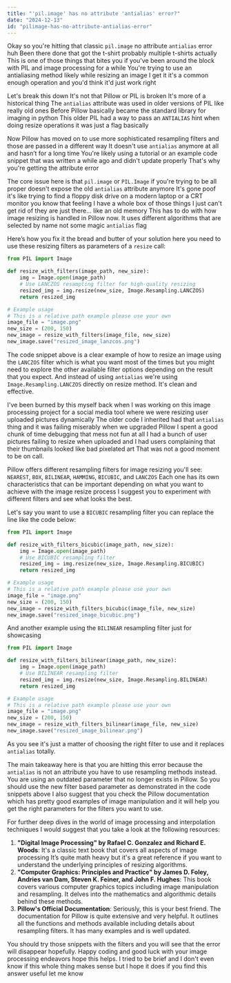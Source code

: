```yaml
---
title: "'pil.image' has no attribute 'antialias' error?"
date: "2024-12-13"
id: "pilimage-has-no-attribute-antialias-error"
---
```


Okay so you're hitting that classic `pil.image` no attribute `antialias` error huh Been there done that got the t-shirt probably multiple t-shirts actually This is one of those things that bites you if you've been around the block with PIL and image processing for a while You're trying to use an antialiasing method likely while resizing an image I get it it's a common enough operation and you'd think it'd just work right

Let's break this down It's not that Pillow or PIL is broken It's more of a historical thing The `antialias` attribute was used in older versions of PIL like really old ones Before Pillow basically became the standard library for imaging in python This older PIL had a way to pass an `ANTIALIAS` hint when doing resize operations it was just a flag basically

Now Pillow has moved on to use more sophisticated resampling filters and those are passed in a different way It doesn't use `antialias` anymore at all and hasn’t for a long time You're likely using a tutorial or an example code snippet that was written a while ago and didn't update properly That's why you're getting the attribute error

The core issue here is that `pil.image` or `PIL.Image` if you're trying to be all proper doesn't expose the old `antialias` attribute anymore It's gone poof it's like trying to find a floppy disk drive on a modern laptop or a CRT monitor you know that feeling I have a whole box of those things I just can't get rid of they are just there... like an old memory This has to do with how image resizing is handled in Pillow now. It uses different algorithms that are selected by name not some magic `antialias` flag

Here’s how you fix it the bread and butter of your solution here you need to use these resizing filters as parameters of a `resize` call:

```python
from PIL import Image

def resize_with_filters(image_path, new_size):
    img = Image.open(image_path)
    # Use LANCZOS resampling filter for high-quality resizing
    resized_img = img.resize(new_size, Image.Resampling.LANCZOS)
    return resized_img

# Example usage
# This is a relative path example please use your own
image_file = "image.png"
new_size = (200, 150)
new_image = resize_with_filters(image_file, new_size)
new_image.save("resized_image_lanzcos.png")
```

The code snippet above is a clear example of how to resize an image using the `LANCZOS` filter which is what you want most of the times but you might need to explore the other available filter options depending on the result that you expect. And instead of using `antialias` we're using `Image.Resampling.LANCZOS` directly on resize method. It's clean and effective.

I've been burned by this myself back when I was working on this image processing project for a social media tool where we were resizing user uploaded pictures dynamically The older code I inherited had that `antialias` thing and it was failing miserably when we upgraded Pillow I spent a good chunk of time debugging that mess not fun at all I had a bunch of user pictures failing to resize when uploaded and I had users complaining that their thumbnails looked like bad pixelated art That was not a good moment to be on call.

Pillow offers different resampling filters for image resizing you'll see: `NEAREST`, `BOX`, `BILINEAR`, `HAMMING`, `BICUBIC`, and `LANCZOS` Each one has its own characteristics that can be important depending on what you want to achieve with the image resize process I suggest you to experiment with different filters and see what looks the best.

Let's say you want to use a `BICUBIC` resampling filter you can replace the line like the code below:

```python
from PIL import Image

def resize_with_filters_bicubic(image_path, new_size):
    img = Image.open(image_path)
    # Use BICUBIC resampling filter
    resized_img = img.resize(new_size, Image.Resampling.BICUBIC)
    return resized_img

# Example usage
# This is a relative path example please use your own
image_file = "image.png"
new_size = (200, 150)
new_image = resize_with_filters_bicubic(image_file, new_size)
new_image.save("resized_image_bicubic.png")
```

And another example using the `BILINEAR` resampling filter just for showcasing

```python
from PIL import Image

def resize_with_filters_bilinear(image_path, new_size):
    img = Image.open(image_path)
    # Use BILINEAR resampling filter
    resized_img = img.resize(new_size, Image.Resampling.BILINEAR)
    return resized_img

# Example usage
# This is a relative path example please use your own
image_file = "image.png"
new_size = (200, 150)
new_image = resize_with_filters_bilinear(image_file, new_size)
new_image.save("resized_image_bilinear.png")
```

As you see it's just a matter of choosing the right filter to use and it replaces `antialias` totally.

The main takeaway here is that you are hitting this error because the `antialias` is not an attribute you have to use resampling methods instead. You are using an outdated parameter that no longer exists in Pillow. So you should use the new filter based parameter as demonstrated in the code snippets above I also suggest that you check the Pillow documentation which has pretty good examples of image manipulation and it will help you get the right parameters for the filters you want to use.

For further deep dives in the world of image processing and interpolation techniques I would suggest that you take a look at the following resources:

1.  **"Digital Image Processing" by Rafael C. Gonzalez and Richard E. Woods**: It's a classic text book that covers all aspects of image processing It’s quite math heavy but it's a great reference if you want to understand the underlying principles of resizing algorithms.
2.  **"Computer Graphics: Principles and Practice" by James D. Foley, Andries van Dam, Steven K. Feiner, and John F. Hughes**: This book covers various computer graphics topics including image manipulation and resampling. It delves into the mathematics and algorithmic details behind these methods.
3.  **Pillow's Official Documentation**: Seriously, this is your best friend. The documentation for Pillow is quite extensive and very helpful. It outlines all the functions and methods available including details about resampling filters. It has many examples and is well updated.

You should try those snippets with the filters and you will see that the error will disappear hopefully. Happy coding and good luck with your image processing endeavors hope this helps. I tried to be brief and I don't even know if this whole thing makes sense but I hope it does if you find this answer useful let me know
